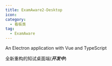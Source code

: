 ```yaml
---
title: ExamAware2-Desktop
icon: 
category:
  - 看板类
tag:
  - ExamAware
---
```


An Electron application with Vue and TypeScript

全新重构的知试桌面端(***开发中***)